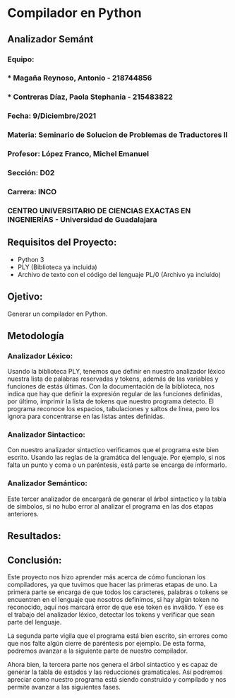 # Compilador en Python
## Analizador Semánt
 
### Equipo: 
### * Magaña Reynoso, Antonio - 218744856
### * Contreras Díaz, Paola Stephania - 215483822

### Fecha: 9/Diciembre/2021
### Materia: Seminario de Solucion de Problemas de Traductores II
### Profesor: López Franco, Michel Emanuel
### Sección: D02
### Carrera: INCO
### CENTRO UNIVERSITARIO DE CIENCIAS EXACTAS EN INGENIERÍAS - Universidad de Guadalajara


## Requisitos del Proyecto:
- Python 3
- PLY (Biblioteca ya incluida)
- Archivo de texto con el código del lenguaje PL/0 (Archivo ya incluído)

## Ojetivo:
Generar un compilador en Python.

## Metodología

### Analizador Léxico:
Usando la biblioteca PLY, tenemos que definir en nuestro analizador léxico nuestra lista de palabras reservadas y tokens, además de las variables y funciones de estás últimas.
Con la documentación de la biblioteca, nos indica que hay que definir la expresión regular de las funciones definidas, por último, imprimir la lista de tokens que nuestro programa detecto.
El programa reconoce los espacios, tabulaciones y saltos de línea, pero los ignora para concentrarse en las listas antes definidas.


### Analizador Sintactico:
Con nuestro analizador sintactico verificamos que el programa este bien escrito. Usando las reglas de la gramática del lenguaje.
Por ejemplo, si nos falta un punto y coma o un paréntesis, está parte se encarga de informarlo.

### Analizador Semántico:
Este tercer analizador de encargará de generar el árbol sintactico y la tabla de símbolos, si no hubo error al analizar el programa en las dos etapas anteriores.




## Resultados:


## Conclusión:
Este proyecto nos hizo aprender más acerca de cómo funcionan los compiladores, ya que tuvimos que hacer las primeras etapas de uno.
La primera parte se encarga de que todos los caracteres, palabras o tokens se encuentren en el lenguaje que nosotros definimos, si hay algún token no reconocido, aquí nos marcará error de que ese token es inválido.
Y ese es el trabajo del analizador léxico, detectar los tokens y verificar que sean parte del lenguaje.

La segunda parte vigila que el programa está bien escrito, sin errores como que nos falte algún cierre de paréntesis por ejemplo.
De esta forma, podremos avanzar a la siguiente parte de nuestro compilador.


Ahora bien, la tercera parte nos genera el árbol sintactico y es capaz de generar la tabla de estados y las reducciones gramaticales.
Así podremos apreciar como nuestro programa está siendo construido y compilado y nos permite avanzar a las siguientes fases.

